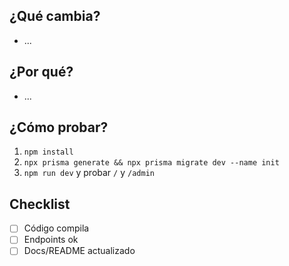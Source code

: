 ## ¿Qué cambia?
- ...

## ¿Por qué?
- ...

## ¿Cómo probar?
1) `npm install`
2) `npx prisma generate && npx prisma migrate dev --name init`
3) `npm run dev` y probar `/` y `/admin`

## Checklist
- [ ] Código compila
- [ ] Endpoints ok
- [ ] Docs/README actualizado
